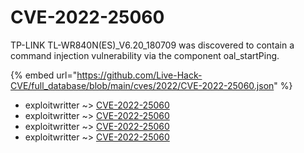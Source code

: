 # CVE-2022-25060

TP-LINK TL-WR840N(ES)_V6.20_180709 was discovered to contain a command injection vulnerability via the component oal_startPing.

{% embed url="https://github.com/Live-Hack-CVE/full_database/blob/main/cves/2022/CVE-2022-25060.json" %}


* exploitwritter ~> [CVE-2022-25060](https://www.alice-snow.ru/2022/database/cve-2022-25060/cve-2022-25060-exploitwritter)
* exploitwritter ~> [CVE-2022-25060](https://www.alice-snow.ru/2022/database/cve-2022-25060/cve-2022-25060-exploitwritter)
* exploitwritter ~> [CVE-2022-25060](https://www.alice-snow.ru/2022/database/cve-2022-25060/cve-2022-25060-exploitwritter)
* exploitwritter ~> [CVE-2022-25060](https://www.alice-snow.ru/2022/database/cve-2022-25060/cve-2022-25060-exploitwritter)
